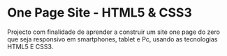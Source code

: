 # One Page Site - HTML5 & CSS3
Projecto com finalidade de aprender a construir um site one page do zero  que seja responsivo em smartphones, tablet e Pc, usando as tecnologias HTML5 E CSS3.
